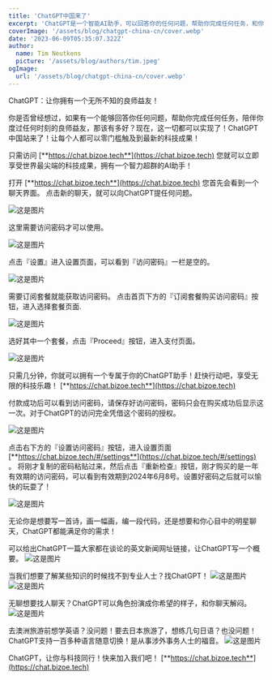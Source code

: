 ```yaml
---
title: 'ChatGPT中国来了'
excerpt: 'ChatGPT是一个智能AI助手，可以回答你的任何问题，帮助你完成任何任务，和你用任何语言聊天。要使用ChatGPT，你需要访问 https://chat.bizoe.tech 并订阅一个套餐来获取访问密码。然后你就可以享受世界上最尖端的科技成果，并和ChatGPT玩得开心。ChatGPT可以为你写摘要、诗歌、代码等等。它还可以扮演你最喜欢的明星或者教你外语。ChatGPT是你的博学而乐于助人的朋友，让你与科技同行。'
coverImage: '/assets/blog/chatgpt-china-cn/cover.webp'
date: '2023-06-09T05:35:07.322Z'
author:
  name: Tim Neutkens
  picture: '/assets/blog/authors/tim.jpeg'
ogImage:
  url: '/assets/blog/chatgpt-china-cn/cover.webp'
---
```


ChatGPT：让你拥有一个无所不知的良师益友！

你是否曾经想过，如果有一个能够回答你任何问题，帮助你完成任何任务，陪伴你度过任何时刻的良师益友，那该有多好？现在，这一切都可以实现了！ChatGPT中国站来了！让每个人都可以零门槛触及到最新的科技成果！

只需访问 [**https://chat.bizoe.tech**](https://chat.bizoe.tech) 您就可以立即享受世界最尖端的科技成果，拥有一个智力超群的AI助手！

打开 [**https://chat.bizoe.tech**](https://chat.bizoe.tech) 您首先会看到一个聊天界面。 点击新的聊天，就可以向ChatGPT提任何问题。

![这是图片](/assets/blog/chatgpt-china-cn/1.webp "Front Page")

这里需要访问密码才可以使用。

![这是图片](/assets/blog/chatgpt-china-cn/2.webp "Chat Page")

点击『设置』进入设置页面，可以看到『访问密码』一栏是空的。

![这是图片](/assets/blog/chatgpt-china-cn/3.webp "Settings Page")

需要订阅套餐就能获取访问密码。 点击首页下方的『订阅套餐购买访问密码』按钮，进入选择套餐页面.

![这是图片](/assets/blog/chatgpt-china-cn/4.webp "Payment Intent")

选好其中一个套餐，点击『Proceed』按钮，进入支付页面。 

![这是图片](/assets/blog/chatgpt-china-cn/5.webp "Payment Intent")

只需几分钟，你就可以拥有一个专属于你的ChatGPT助手！赶快行动吧，享受无限的科技乐趣！ [**https://chat.bizoe.tech**](https://chat.bizoe.tech)

付款成功后可以看到访问密码，请保存好访问密码，密码只会在购买成功后显示这一次。对于ChatGPT的访问完全凭借这个密码的授权。

![这是图片](/assets/blog/chatgpt-china-cn/8.webp "Payment Status")

点击右下方的『设置访问密码』按钮，进入设置页面 [**https://chat.bizoe.tech/#/settings**](https://chat.bizoe.tech/#/settings) 。 将刚才复制的密码粘贴过来，然后点击『重新检查』按钮，刚才购买的是一年有效期的访问密码，可以看到有效期到2024年6月8号。设置好密码之后就可以愉快的玩耍了！

![这是图片](/assets/blog/chatgpt-china-cn/6.webp "Payment Status")

无论你是想要写一首诗，画一幅画，编一段代码，还是想要和你心目中的明星聊天，ChatGPT都能满足你的需求！

可以给出ChatGPT一篇大家都在谈论的英文新闻网址链接，让ChatGPT写一个概要。 
![这是图片](/assets/blog/chatgpt-china-cn/7.webp "Summarize")

当我们想要了解某些知识的时候找不到专业人士？找ChatGPT！
![这是图片](/assets/blog/chatgpt-china-cn/10.webp "Summarize")
![这是图片](/assets/blog/chatgpt-china-cn/14.webp "Role Play Chat")

无聊想要找人聊天？ChatGPT可以角色扮演成你希望的样子，和你聊天解闷。
![这是图片](/assets/blog/chatgpt-china-cn/11.webp "Role Play Chat")

去澳洲旅游前想学英语？没问题！要去日本旅游了，想练几句日语？也没问题！ChatGPT支持一百多种语言随意切换！是从事涉外事务人士的福音。
![这是图片](/assets/blog/chatgpt-china-cn/13.webp "Role Play Chat")

ChatGPT，让你与科技同行！快来加入我们吧！ [**https://chat.bizoe.tech**](https://chat.bizoe.tech)

